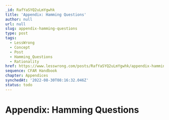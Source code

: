 ```yaml
---
_id: RafYaSYQ2uLmYgwhk
title: 'Appendix: Hamming Questions'
author: null
url: null
slug: appendix-hamming-questions
type: post
tags:
  - LessWrong
  - Concept
  - Post
  - Hamming_Questions
  - Rationality
href: https://www.lesswrong.com/posts/RafYaSYQ2uLmYgwhk/appendix-hamming-questions
sequence: CFAR Handbook
chapter: Appendices
synchedAt: '2022-08-30T08:16:32.046Z'
status: todo
---
```


# Appendix: Hamming Questions
